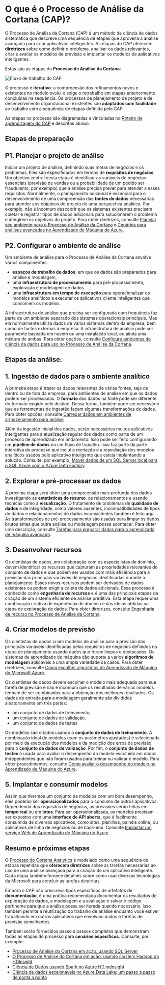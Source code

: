 <properties 
	pageTitle="O que é o Processo de Análise da Cortana (CAP)? | Microsoft Azure" 
	description="O Processo de Análise da Cortana é um método de ciência de dados sistemático para a criação de aplicativos inteligentes que aproveitam a análise avançada." 
	services="machine-learning" 
	documentationCenter="" 
	authors="bradsev"
	manager="paulettm" 
	editor="cgronlun" />

<tags 
	ms.service="machine-learning" 
	ms.workload="data-services" 
	ms.tgt_pltfrm="na" 
	ms.devlang="na" 
	ms.topic="article" 
	ms.date="05/31/2016" 
	ms.author="bradsev;gopitk" />


# O que é o Processo de Análise da Cortana (CAP)?

O Processo de Análise da Cortana (CAP) é um método de ciência de dados sistemática que descreve uma sequência de etapas que aproveita a análise avançada para criar aplicativos inteligentes. As etapas do CAP oferecem **diretrizes** sobre como definir o problema, analisar os dados relevantes, criar e avaliar os modelos de previsão e implantar os modelos de aplicativos inteligentes.

Estas são as etapas do **Processo de Análise da Cortana**:

![Fluxo de trabalho do CAP](./media/machine-learning-data-science-the-cortana-analytics-process/CAP-workflow.png)

O processo é **iterativo**: a compreensão dos refinamentos novos e existentes no modelo evolui e exige o retrabalho em etapas anteriormente concluídas na sequência. Os processos de planejamento de projeto e de desenvolvimento organizacional existentes são **adaptados com facilidade** ao trabalho com a sequência de etapas definida pelo CAP.

As etapas no processo são diagramadas e vinculadas no [Roteiro de aprendizagem do CAP](https://azure.microsoft.com/documentation/learning-paths/cortana-analytics-process/) e descritas abaixo.

## Etapas de preparação 

## P1. Planejar o projeto de análise 

Iniciar um projeto de análise, definindo suas metas de negócios e os problemas. Eles são especificados em termos de **requisitos de negócios**. Um objetivo central desta etapa é identificar as variáveis de negócios essenciais (previsão de vendas ou a probabilidade de um pedido ser fraudulento, por exemplo) que a análise precisa prever para atender a esses requisitos. Normalmente, o planejamento adicional é essencial para o desenvolvimento de uma compreensão das **fontes de dados** necessárias para atender aos objetivos do projeto de uma perspectiva analítica. Por exemplo, não é incomum descobrir que os sistemas existentes precisam coletar e registrar tipos de dados adicionais para solucionarem o problema e atingirem os objetivos do projeto. Para obter diretrizes, consulte [Planejar seu ambiente para o Processo de Análise da Cortana](machine-learning-data-science-plan-your-environment.md) e [Cenários para análises avançadas no Aprendizado de Máquina do Azure](machine-learning-data-science-plan-sample-scenarios.md).

## P2. Configurar o ambiente de análise 

Um ambiente de análise para o Processo de Análise da Cortana envolve vários componentes:

- **espaços de trabalho de dados**, em que os dados são preparados para análise e modelagem, 
- uma **infraestrutura de processamento** para pré-processamento, exploração e modelagem de dados
- uma **infraestrutura em tempo de execução** para operacionalizar os modelos analíticos e executar os aplicativos cliente inteligentes que consomem os modelos.  

A infraestrutura de análise que precisa ser configurada com frequência faz parte de um ambiente separado dos sistemas operacionais principais. Mas ela normalmente utiliza dados de vários sistemas dentro da empresa, bem como de fontes externas à empresa. A infraestrutura de análise pode ser puramente baseada em nuvem ou uma instalação local, ou ainda uma mistura de ambas. Para obter opções, consulte [Configure ambientes de ciência da dados para uso no Processo de Análise da Cortana](machine-learning-data-science-environment-setup.md).

## Etapas da análise:  

## 1\. Ingestão de dados para o ambiente analítico 

A primeira etapa é trazer os dados relevantes de várias fontes, seja de dentro ou de fora da empresa, para ambientes de análise em que os dados podem ser processados. O **formato** dos dados na fonte pode ser diferente do formato exigido pelo destino. Dessa forma, também pode ser necessário que as ferramentas de ingestão façam algumas transformações de dados. Para obter opções, consulte [Carregar dados em ambientes de armazenamento para análise](machine-learning-data-science-ingest-data.md)

Além da ingestão inicial dos dados, serão necessários muitos aplicativos inteligentes para a atualização regular dos dados como parte de um processo de aprendizado em andamento. Isso pode ser feito configurando um **pipeline de dados** ou um fluxo de trabalho. Isso faz parte da parte interativa do processo que inclui a recriação e a reavaliação dos modelos analíticos usados pelo aplicativo inteligente que esteja implantando a solução. Consulte, por exemplo, [Mover dados de um SQL Server local para o SQL Azure com o Azure Data Factory](machine-learning-data-science-move-sql-azure-adf.md).


## 2\. Explorar e pré-processar os dados 

A próxima etapa será obter uma compreensão mais profunda dos dados investigando as **estatísticas de resumo**, os relacionamentos e usando técnicas como a **visualização**. O tratamento de problemas de **qualidade de dados** e de integridade, como valores ausentes, incompatibilidades de tipos de dados e relacionamentos de dados inconsistentes também é feito aqui. As transformações de pré-processamento são usadas para limpar os dados brutos antes que outra análise ou modelagem possa acontecer. Para obter uma descrição, consulte [Tarefas para preparar dados para o aprendizado de máquina avançado](machine-learning-data-science-prepare-data.md).


## 3\. Desenvolver recursos 

Os cientistas de dados, em colaboração com os especialistas de domínio, devem identificar os recursos que capturam as propriedades relevantes do conjunto de dados e que podem ser usados com mais eficiência para a previsão das principais variáveis de negócios identificadas durante o planejamento. Esses novos recursos podem ser derivados de dados existentes ou podem exigir a coleta de dados adicionais. Esse processo é conhecido como **engenharia de recursos** e é uma das principais etapas da criação de um sistema eficiente de análise preditiva. Esta etapa requer uma combinação criativa de experiência de domínio e das ideias obtidas na etapa de exploração de dados. Para obter diretrizes, consulte [Engenharia de recurso no Processo de Análise da Cortana](machine-learning-data-science-create-features.md).


## 4\. Criar modelos de previsão 

Os cientistas de dados criam modelos de análise para a previsão das principais variáveis identificadas pelos requisitos de negócios definidos na etapa de planejamento usando dados que foram limpos e destacados. Os sistemas de aprendizado de máquina dão suporte a vários **algoritmos de modelagem** aplicáveis a uma ampla variedade de casos. Para obter diretrizes, consulte [Como escolher algoritmos de Aprendizado de Máquina do Microsoft Azure](machine-learning-algorithm-choice.md).

Os cientistas de dados devem escolher o modelo mais adequado para sua tarefa de previsão e não é incomum que os resultados de vários modelos tenham de ser combinados para a obtenção dos melhores resultados. Os dados de entrada para a modelagem geralmente são divididos aleatoriamente em três partes:

- um conjunto de dados de treinamento, 
- um conjunto de dados de validação, 
- um conjunto de dados de testes 

Os modelos são criados usando o **conjunto de dados de treinamento**. A combinação ideal de modelos (com os parâmetros ajustados) é selecionada por meio da execução dos modelos e da medição dos erros de previsão para o **conjunto de dados de validação**. Por fim, o **conjunto de dados de testes** é usada para avaliar o desempenho do modelo escolhido em dados independentes que não foram usados para treinar ou validar o modelo. Para obter procedimentos, consulte [Como avaliar o desempenho do modelo no Aprendizado de Máquina do Azure](machine-learning-evaluate-model-performance.md).


## 5\. Implantar e consumir modelos 

Assim que tivermos um conjunto de modelos com um bom desempenho, eles poderão ser **operacionalizados** para o consumo de outros aplicativos. Dependendo dos requisitos de negócios, as previsões serão feitas em **tempo real** ou em **lotes**. Para ser operacionalizada, os modelos precisam ser expostos com uma **interface de API aberta**, que é facilmente consumida de diversos aplicativos, como sites, planilhas, painéis online, ou aplicativos de linha de negócios ou de back-end. Consulte [Implantar um serviço Web de Aprendizado de Máquina do Azure](machine-learning-publish-a-machine-learning-web-service.md).

## Resumo e próximas etapas

O [Processo do Cortana Analytics](https://azure.microsoft.com/documentation/learning-paths/cortana-analytics-process/) é modelado como uma sequência de etapas repetidas que **oferecem diretrizes** sobre as tarefas necessárias ao uso de uma análise avançada para a criação de um aplicativo inteligente. Cada etapa também fornece detalhes sobre como usar diversas tecnologias da Microsoft para concluir as tarefas descritas.

Embora o CAP não prescreva tipos específicos de artefatos de **documentação**, é uma prática recomendada documentar os resultados de exploração de dados, a modelagem e a avaliação e salvar o código pertinente para que a análise possa ser iterada quando necessário. Isso também permite a reutilização do trabalho de análise enquanto você estiver trabalhando em outros aplicativos que envolvam dados e tarefas de previsão semelhantes.

Também serão fornecidos passo a passos completos que demonstram todas as etapas do processo para **cenários específicos**. Consulte, por exemplo:

- [Processo de Análise do Cortana em ação: usando SQL Server](machine-learning-data-science-process-sql-walkthrough.md)
- [O Processo de Análise do Cortana em ação: usando clusters Hadoop do HDInsight](machine-learning-data-science-process-hive-walkthrough.md).
- [Ciência de Dados usando Spark no Azure HD.mdnsight](machine-learning-data-science-spark-overview.md)
- [Ciência de dados escalonáveis no Azure Data Lake: um passo a passo de ponta a ponta](machine-learning-data-science-process-data-lake-walkthrough.md)

 

<!---HONumber=AcomDC_0601_2016-->